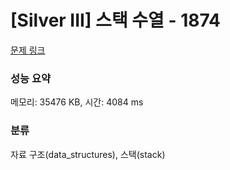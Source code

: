 # [Silver III] 스택 수열 - 1874 

[문제 링크](https://www.acmicpc.net/problem/1874) 

### 성능 요약

메모리: 35476 KB, 시간: 4084 ms

### 분류

자료 구조(data_structures), 스택(stack)


